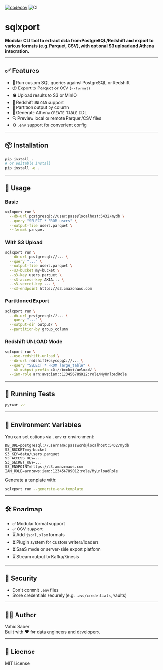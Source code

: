 [![codecov](https://codecov.io/gh/vahid110/sqlxport/graph/badge.svg?token=LUDLBXTE9S)](https://codecov.io/gh/vahid110/sqlxport)
![CI](https://github.com/vahid110/sqlxport/actions/workflows/ci.yml/badge.svg)

# sqlxport

**Modular CLI tool to extract data from PostgreSQL/Redshift and export to various formats (e.g. Parquet, CSV), with optional S3 upload and Athena integration.**

---

## ✅ Features

- 🔄 Run custom SQL queries against PostgreSQL or Redshift
- 📦 Export to Parquet or CSV (`--format`)
- 🪣 Upload results to S3 or MinIO
- 🔄 Redshift `UNLOAD` support
- 🧩 Partition output by column
- 📜 Generate Athena `CREATE TABLE` DDL
- 🔍 Preview local or remote Parquet/CSV files
- ⚙️ `.env` support for convenient config

---

## 📦 Installation

```bash
pip install .
# or editable install
pip install -e .
```

---

## 🚀 Usage

### Basic

```bash
sqlxport run \
  --db-url postgresql://user:pass@localhost:5432/mydb \
  --query "SELECT * FROM users" \
  --output-file users.parquet \
  --format parquet
```

### With S3 Upload

```bash
sqlxport run \
  --db-url postgresql://... \
  --query "..." \
  --output-file users.parquet \
  --s3-bucket my-bucket \
  --s3-key users.parquet \
  --s3-access-key AKIA... \
  --s3-secret-key ... \
  --s3-endpoint https://s3.amazonaws.com
```

### Partitioned Export

```bash
sqlxport run \
  --db-url postgresql://... \
  --query "..." \
  --output-dir output/ \
  --partition-by group_column
```

### Redshift UNLOAD Mode

```bash
sqlxport run \
  --use-redshift-unload \
  --db-url redshift+psycopg2://... \
  --query "SELECT * FROM large_table" \
  --s3-output-prefix s3://bucket/unload/ \
  --iam-role arn:aws:iam::123456789012:role/MyUnloadRole
```

---

## 🧪 Running Tests

```bash
pytest -v
```

---

## 🧬 Environment Variables

You can set options via `.env` or environment:

```env
DB_URL=postgresql://username:password@localhost:5432/mydb
S3_BUCKET=my-bucket
S3_KEY=data/users.parquet
S3_ACCESS_KEY=...
S3_SECRET_KEY=...
S3_ENDPOINT=https://s3.amazonaws.com
IAM_ROLE=arn:aws:iam::123456789012:role/MyUnloadRole
```

Generate a template with:

```bash
sqlxport run --generate-env-template
```

---

## 🛠 Roadmap

- ✅ Modular format support
- ✅ CSV support
- ⏳ Add `jsonl`, `xlsx` formats
- ⏳ Plugin system for custom writers/loaders
- ⏳ SaaS mode or server-side export platform
- ⏳ Stream output to Kafka/Kinesis

---

## 🔐 Security

* Don't commit `.env` files
* Store credentials securely (e.g. `.aws/credentials`, vaults)

---

## 👨‍💻 Author

Vahid Saber  
Built with ❤️ for data engineers and developers.

---

## 📄 License

MIT License
